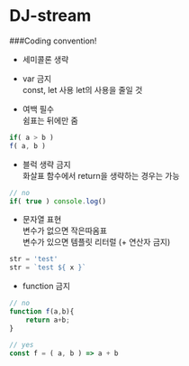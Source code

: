 # DJ-stream
###Coding convention!

- 세미콜론 생략

- var 금지  
const, let 사용
let의 사용을 줄일 것

- 여백 필수  
쉼표는 뒤에만 줌
``` js
if( a > b )
f( a, b )
```

- 블럭 생략 금지  
화살표 함수에서 return을 생략하는 경우는 가능
``` js
// no
if( true ) console.log()
```

-  문자열 표현  
변수가 없으면 작은따옴표  
변수가 있으면 템플릿 리터럴 (+ 연산자 금지)
``` js
str = 'test'
str = `test ${ x }`
```

- function 금지
``` js
// no
function f(a,b){
	return a+b;
}

// yes
const f = ( a, b ) => a + b
```
